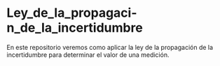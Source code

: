 # Ley_de_la_propagaci-n_de_la_incertidumbre
En este repositorio veremos como aplicar la ley de la propagación de la incertidumbre para determinar el valor de una medición.
